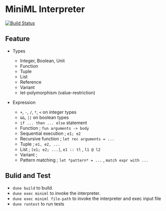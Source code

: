 # MiniML Interpreter

[![Build Status](https://travis-ci.org/Suikaba/MiniML-Interpreter.svg?branch=master)](https://travis-ci.org/Suikaba/MiniML-Interpreter)

## Feature

- Types
  - Integer, Boolean, Unit
  - Function
  - Tuple
  - List
  - Reference
  - Variant
  - let-polymorphism (value-restriction)

- Expression
  - `+`, `-`, `/`, `*`, `<` on integer types
  - `&&`, `||` on boolean types
  - `if ... then ... else` statement
  - Function ; `fun arguments -> body`
  - Sequential execution ; `e1; e2`
  - Recursive function ; `let rec arguments = ...`
  - Tuple ; `e1, e2, ...`
  - List ; `[e1; e2; ...]`, `e1 :: tl` , `l1 @ l2`
  - Variant ;
  - Pattern matching ; `let *pattern* = ...` , `match expr with ...`


## Bulid and Test
- `dune build` to build.
- `dune exec miniml` to invoke the interpreter.
- `dune exec miniml file-path` to invoke the interpreter and exec input file
- `dune runtest` to run tests


